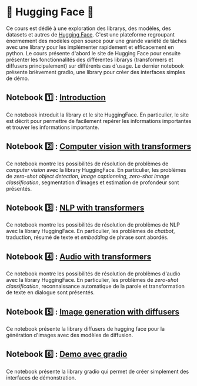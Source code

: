 # 🤗 Hugging Face 🤗
Ce cours est dédié à une exploration des librarys, des modèles, des datasets et autres de [Hugging Face](https://huggingface.co/). C'est une plateforme regroupant énormement des modèles open source pour une grande variété de tâches avec une library pour les implémenter rapidement et efficacement en python. Le cours présente d'abord le site de Hugging Face pour ensuite présenter les fonctionnalités des différentes librarys (transformers et diffusers principalement) sur différents cas d'usage. Le dernier notebook présente brièvement gradio, une library pour créer des interfaces simples de démo.

## Notebook 1️⃣ : [Introduction](01_introduction.ipynb)
Ce notebook introduit la library et le site HuggingFace. En particulier, le site est décrit pour permettre de facilement repérer les informations importantes et trouver les informations importante.

## Notebook 2️⃣ : [Computer vision with transformers](02_ComputerVisionWithTransformers.ipynb)
Ce notebook montre les possibilités de résolution de problèmes de *computer vision* avec la library HuggingFace. En particulier, les problèmes de *zero-shot object detection*, *image captionning*, *zero-shot image classification*, segmentation d'images et estimation de profondeur sont présentés.

## Notebook 3️⃣ : [NLP with transformers](03_NlpWithTransformers.ipynb)
Ce notebook montre les possibilités de résolution de problèmes de NLP avec la library HuggingFace. En particulier, les problèmes de *chatbot*, traduction, résumé de texte et *embedding* de phrase sont abordés.

## Notebook 4️⃣ : [Audio with transformers](04_AudioWithTransformers.ipynb)
Ce notebook montre les possibilités de résolution de problèmes d'audio avec la library HuggingFace. En particulier, les problèmes de *zero-shot classification*, reconnaissance automatique de la parole et transformation de texte en dialogue sont présentés.

## Notebook 5️⃣ : [Image generation with diffusers](05_ImageGenerationWithDiffusers.ipynb)
Ce notebook présente la library diffusers de hugging face pour la génération d'images avec des modèles de diffusion.

## Notebook 6️⃣ : [Demo avec gradio](06_DemoAvecGradio.ipynb)
Ce notebook présente la library gradio qui permet de créer simplement des interfaces de démonstration.